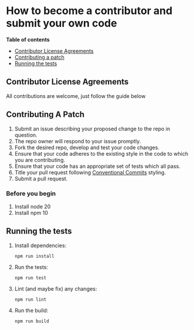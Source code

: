 # How to become a contributor and submit your own code

**Table of contents**

- [Contributor License Agreements](#contributor-license-agreements)
- [Contributing a patch](#contributing-a-patch)
- [Running the tests](#running-the-tests)

## Contributor License Agreements

All contributions are welcome, just follow the guide below

## Contributing A Patch

1. Submit an issue describing your proposed change to the repo in question.
2. The repo owner will respond to your issue promptly.
3. Fork the desired repo, develop and test your code changes.
4. Ensure that your code adheres to the existing style in the code to which
   you are contributing.
5. Ensure that your code has an appropriate set of tests which all pass.
6. Title your pull request following [Conventional Commits](https://www.conventionalcommits.org/) styling.
7. Submit a pull request.

### Before you begin

1. Install node 20
2. Install npm 10

## Running the tests

1.  Install dependencies:

        npm run install

2.  Run the tests:

        npm run test

3.  Lint (and maybe fix) any changes:

        npm run lint

4.  Run the build:

        npm run build
